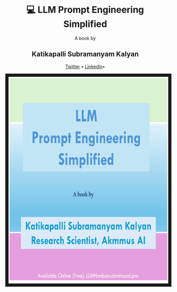 <div align="center">
  <h1> &#128187 LLM Prompt Engineering Simplified</h1>
  A book by 
  <h2> Katikapalli Subramanyam Kalyan </h2>
  <p align="center">
    <a href="https://twitter.com/kalyan_kpl">Twitter</a> • 
    <a href="https://www.linkedin.com/in/kalyanksnlp">LinkedIn</a>•
  </p>
</div>

<p align="center">
<img src="llm-pe.png" width="650" height="650" border="10"/>
</p>


